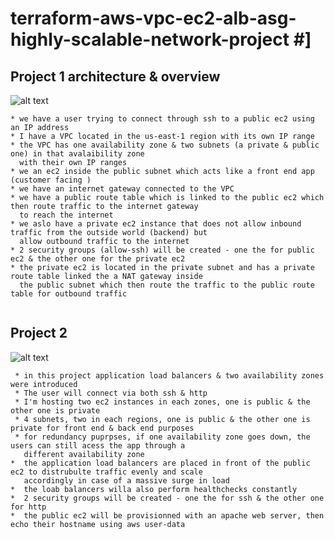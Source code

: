 # terraform-aws-vpc-ec2-alb-asg-highly-scalable-network-project #]

## Project 1 architecture & overview ##
![alt text](https://github.com/olivierots/terraform-aws-vpc-project/blob/master/vpc_ec2_project/VPC%20EC2%20Project%20Architecture.jpg)
```
* we have a user trying to connect through ssh to a public ec2 using an IP address 
* I have a VPC located in the us-east-1 region with its own IP range 
* the VPC has one availability zone & two subnets (a private & public one) in that avalaibility zone
  with their own IP ranges
* we an ec2 inside the public subnet which acts like a front end app (customer facing )
* we have an internet gateway connected to the VPC
* we have a public route table which is linked to the public ec2 which then route traffic to the internet gateway
  to reach the internet 
* we aslo have a private ec2 instance that does not allow inbound traffic from the outside world (backend) but
  allow outbound traffic to the internet  
* 2 security groups (allow-ssh) will be created - one the for public ec2 & the other one for the private ec2
* the private ec2 is located in the private subnet and has a private route table linked the a NAT gateway inside  
  the public subnet which then route the traffic to the public route table for outbound traffic 
  
```
## Project 2 ##
![alt text](https://github.com/olivierots/terraform-aws-vpc-project/blob/master/loadalancing_autoScaling_project/LoadBalancer%20AutoScaling%20Project%20Architecture.jpeg)
```
 * in this project application load balancers & two availability zones were introduced 
 * The user will connect via both ssh & http 
 * I'm hosting two ec2 instances in each zones, one is public & the other one is private 
 * 4 subnets, two in each regions, one is public & the other one is private for front end & back end purposes
 * for redundancy puprpses, if one availability zone goes down, the users can still acess the app through a 
   different availability zone 
*  the application load balancers are placed in front of the public ec2 to distrubulte traffic evenly and scale 
   accordingly in case of a massive surge in load   
*  the loab balancers willa also perform healthchecks constantly 
*  2 security groups will be created - one the for ssh & the other one for http
*  the public ec2 will be provisionned with an apache web server, then echo their hostname using aws user-data
```


